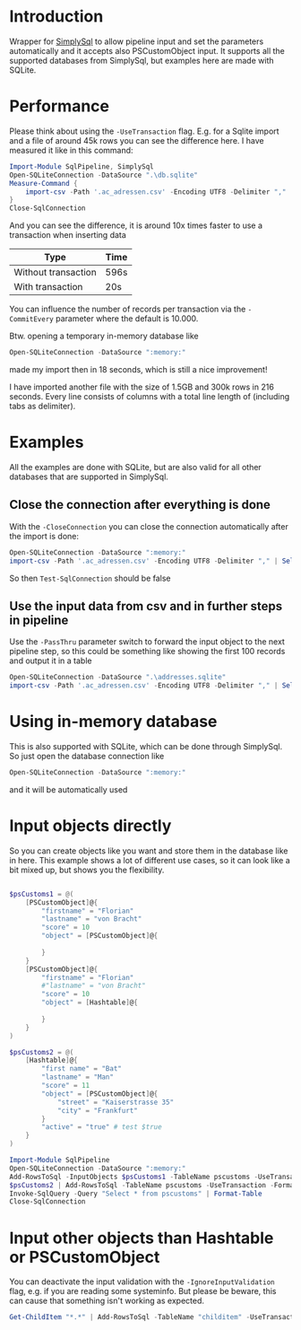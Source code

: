 # Introduction

Wrapper for [SimplySql](https://github.com/mithrandyr/SimplySql/) to allow pipeline input and set the parameters automatically and it accepts also PSCustomObject input. It supports all the supported databases from SimplySql, but examples here are made with SQLite.

# Performance

Please think about using the `-UseTransaction` flag. E.g. for a Sqlite import and a file of around 45k rows you can see the difference here. I have measured it like in this command:

```PowerShell
Import-Module SqlPipeline, SimplySql
Open-SQLiteConnection -DataSource ".\db.sqlite"
Measure-Command {
    import-csv -Path '.ac_adressen.csv' -Encoding UTF8 -Delimiter "," | Add-RowsToSql -TableName "addresses" -UseTransaction -Verbose
}
Close-SqlConnection
```

And you can see the difference, it is around 10x times faster to use a transaction when inserting data

Type|Time
-|-
Without transaction|596s
With transaction|20s

You can influence the number of records per transaction via the `-CommitEvery` parameter where the default is 10.000.

Btw. opening a temporary in-memory database like

```PowerShell
Open-SQLiteConnection -DataSource ":memory:"
```

made my import then in 18 seconds, which is still a nice improvement!

I have imported another file with the size of 1.5GB and 300k rows in 216 seconds. Every line consists of columns with a total line length of (including tabs as delimiter).

# Examples

All the examples are done with SQLite, but are also valid for all other databases that are supported in SimplySql.

## Close the connection after everything is done

With the `-CloseConnection` you can close the connection automatically after the import is done:

```PowerShell
Open-SQLiteConnection -DataSource ":memory:"
import-csv -Path '.ac_adressen.csv' -Encoding UTF8 -Delimiter "," | Select-Object -first 100 | Add-RowsToSql -verbose -TableName "addresses" -UseTransaction -CloseConnection
```

So then `Test-SqlConnection` should be false

## Use the input data from csv and in further steps in pipeline

Use the `-PassThru` parameter switch to forward the input object to the next pipeline step, so this could be something like showing the first 100 records and output it in a table

```PowerShell
Open-SQLiteConnection -DataSource ".\addresses.sqlite"
import-csv -Path '.ac_adressen.csv' -Encoding UTF8 -Delimiter "," | Select-Object -first 100 | Add-RowsToSql -TableName "addresses" -PassThru | Out-GridView
```

# Using in-memory database

This is also supported with SQLite, which can be done through SimplySql. So just open the database connection like

```PowerShell
Open-SQLiteConnection -DataSource ":memory:"
```

and it will be automatically used

# Input objects directly

So you can create objects like you want and store them in the database like in here. This example shows a lot of different
use cases, so it can look like a bit mixed up, but shows you the flexibility.

```PowerShell

$psCustoms1 = @(
    [PSCustomObject]@{
        "firstname" = "Florian"
        "lastname" = "von Bracht"
        "score" = 10
        "object" = [PSCustomObject]@{
            
        }
    }
    [PSCustomObject]@{
        "firstname" = "Florian"
        #"lastname" = "von Bracht"
        "score" = 10
        "object" = [Hashtable]@{
            
        }
    }
)

$psCustoms2 = @(
    [Hashtable]@{
        "first name" = "Bat"
        "lastname" = "Man"
        "score" = 11
        "object" = [PSCustomObject]@{
            "street" = "Kaiserstrasse 35"
            "city" = "Frankfurt"
        }
        "active" = "true" # test $true
    }
)

Import-Module SqlPipeline
Open-SQLiteConnection -DataSource ":memory:"
Add-RowsToSql -InputObjects $psCustoms1 -TableName pscustoms -UseTransaction -FormatObjectAsJson -verbose
$psCustoms2 | Add-RowsToSql -TableName pscustoms -UseTransaction -FormatObjectAsJson -verbose -CreateColumnsInExistingTable
Invoke-SqlQuery -Query "Select * from pscustoms" | Format-Table
Close-SqlConnection
```

# Input other objects than Hashtable or PSCustomObject

You can deactivate the input validation with the `-IgnoreInputValidation` flag, e.g. if you are reading some systeminfo.
But please be beware, this can cause that something isn't working as expected.

```PowerShell
Get-ChildItem "*.*" | Add-RowsToSql -TableName "childitem" -UseTransaction -IgnoreInputValidation -verbose
```